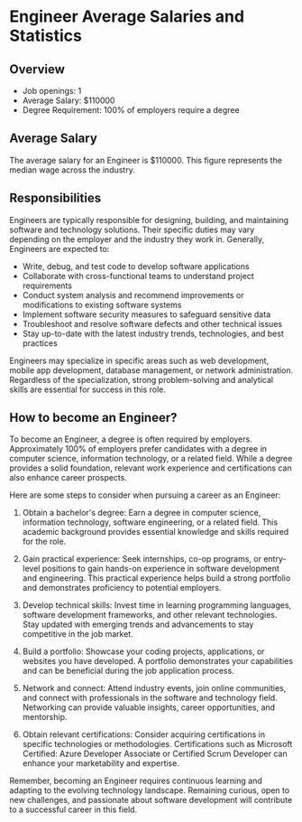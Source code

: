 # Engineer Average Salaries and Statistics
## Overview
- Job openings: 1
- Average Salary: $110000
- Degree Requirement: 100% of employers require a degree

## Average Salary
The average salary for an Engineer is $110000. This figure represents the median wage across the industry.

## Responsibilities
Engineers are typically responsible for designing, building, and maintaining software and technology solutions. Their specific duties may vary depending on the employer and the industry they work in. Generally, Engineers are expected to:

- Write, debug, and test code to develop software applications
- Collaborate with cross-functional teams to understand project requirements
- Conduct system analysis and recommend improvements or modifications to existing software systems
- Implement software security measures to safeguard sensitive data
- Troubleshoot and resolve software defects and other technical issues
- Stay up-to-date with the latest industry trends, technologies, and best practices

Engineers may specialize in specific areas such as web development, mobile app development, database management, or network administration. Regardless of the specialization, strong problem-solving and analytical skills are essential for success in this role.

## How to become an Engineer?
To become an Engineer, a degree is often required by employers. Approximately 100% of employers prefer candidates with a degree in computer science, information technology, or a related field. While a degree provides a solid foundation, relevant work experience and certifications can also enhance career prospects.

Here are some steps to consider when pursuing a career as an Engineer:

1. Obtain a bachelor's degree: Earn a degree in computer science, information technology, software engineering, or a related field. This academic background provides essential knowledge and skills required for the role.

2. Gain practical experience: Seek internships, co-op programs, or entry-level positions to gain hands-on experience in software development and engineering. This practical experience helps build a strong portfolio and demonstrates proficiency to potential employers.

3. Develop technical skills: Invest time in learning programming languages, software development frameworks, and other relevant technologies. Stay updated with emerging trends and advancements to stay competitive in the job market.

4. Build a portfolio: Showcase your coding projects, applications, or websites you have developed. A portfolio demonstrates your capabilities and can be beneficial during the job application process.

5. Network and connect: Attend industry events, join online communities, and connect with professionals in the software and technology field. Networking can provide valuable insights, career opportunities, and mentorship.

6. Obtain relevant certifications: Consider acquiring certifications in specific technologies or methodologies. Certifications such as Microsoft Certified: Azure Developer Associate or Certified Scrum Developer can enhance your marketability and expertise.

Remember, becoming an Engineer requires continuous learning and adapting to the evolving technology landscape. Remaining curious, open to new challenges, and passionate about software development will contribute to a successful career in this field.